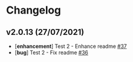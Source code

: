 # Changelog

## v2.0.13 (27/07/2021)
- [**enhancement**] Test 2 - Enhance readme [#37](https://github.com/coxstuart/alvearie-fhir-ig/issues/37)
- [**bug**] Test 2 - Fix readme [#36](https://github.com/coxstuart/alvearie-fhir-ig/issues/36)
